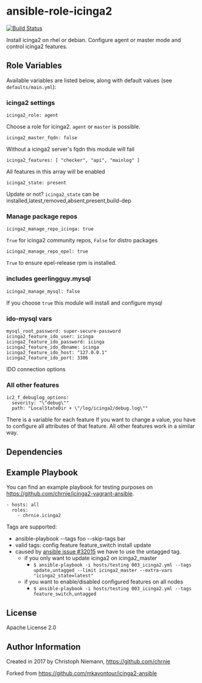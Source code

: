 # ansible-role-icinga2

[![Build Status](https://travis-ci.org/chrnie/ansible-role-icinga2.svg?branch=master)](https://travis-ci.org/chrnie/ansible-role-icinga2)

Install icinga2 on rhel or debian. Configure agent or master mode and control icinga2 features. 

## Role Variables

Available variables are listed below, along with default values (see `defaults/main.yml`):

### icinga2 settings

    icinga2_role: agent

Choose a role for icinga2. `agent` or `master` is possible.

    icinga2_master_fqdn: false

Without a icinga2 server's fqdn this module will fail

    icinga2_features: [ "checker", "api", "mainlog" ]

All features in this array will be enabled

    icinga2_state: present

Update or not? `icinga2_state` can be installed,latest,removed,absent,present,build-dep

### Manage package repos

    icinga2_manage_repo_icinga: true

`True` for icinga2 community repos, `False` for distro packages

    icinga2_manage_repo_epel: true

`True` to ensure epel-release rpm is installed.


### includes geerlingguy.mysql

    icinga2_manage_mysql: false

If you choose `true` this module will install and configure mysql

### ido-mysql vars

    mysql_root_password: super-secure-password
    icinga2_feature_ido_user: icinga
    icinga2_feature_ido_password: icinga
    icinga2_feature_ido_dbname: icinga
    icinga2_feature_ido_host: "127.0.0.1"
    icinga2_feature_ido_port: 3306

IDO connection options

### All other features

    ic2_f_debuglog_options:
      severity: "\"debug\""
      path: "LocalStateDir + \"/log/icinga2/debug.log\""

There is a variable for each feature If you want to change a value, you have to configure all attributes of that feature. All other features work in a similar way.


## Dependencies


## Example Playbook
You can find an example playbook for testing purposes on https://github.com/chrnie/icinga2-vagrant-ansible.

    - hosts: all
      roles:
        - chrnie.icinga2

Tags are supported:
  - ansible-playbook --tags foo --skip-tags bar
  - valid tags: config feature feature_switch install update
  - caused by [ansible issue #32015](https://github.com/ansible/ansible/issues/32015) we have to use the untagged tag.
    - if you only want to update icinga2 on icinga2_master
      - `$ ansible-playbook -i hosts/testing 003_icinga2.yml --tags update,untagged --limit icinga2_master --extra-vars "icinga2_state=latest"`
    - if you want to enable/disabled configured features on all nodes
      - `$ ansible-playbook -i hosts/testing 003_icinga2.yml --tags feature_switch,untagged`

## License

Apache License 2.0

## Author Information

Created in 2017 by Christoph Niemann, https://github.com/chrnie

Forked from https://github.com/mkayontour/icinga2-ansible
